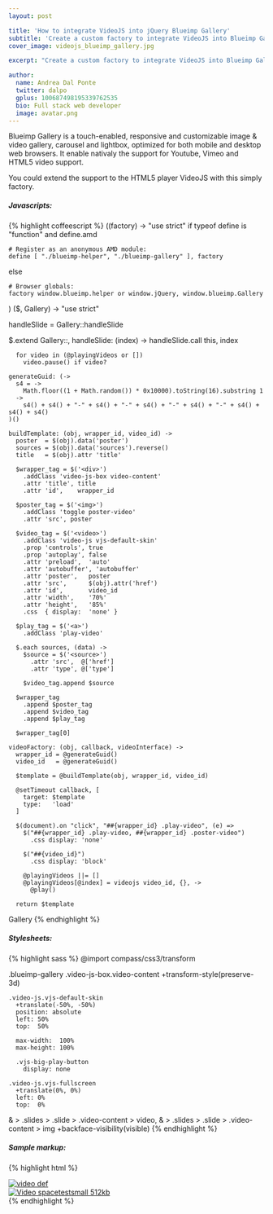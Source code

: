 ```yaml
---
layout: post

title: 'How to integrate VideoJS into jQuery Blueimp Gallery'
subtitle: 'Create a custom factory to integrate VideoJS into Blueimp Gallery'
cover_image: videojs_blueimp_gallery.jpg

excerpt: "Create a custom factory to integrate VideoJS into Blueimp Gallery"

author:
  name: Andrea Dal Ponte
  twitter: dalpo
  gplus: 100687498195339762535
  bio: Full stack web developer
  image: avatar.png
---
```


Blueimp Gallery is a touch-enabled, responsive and customizable image & video gallery, carousel and lightbox, optimized for both mobile and desktop web browsers. It enable nativaly the support for Youtube, Vimeo and HTML5 video support.

You could extend the support to the HTML5 player VideoJS with this simply factory.


##### Javascripts:

{% highlight coffeescript %}
((factory) ->
  "use strict"
  if typeof define is "function" and define.amd

    # Register as an anonymous AMD module:
    define [ "./blueimp-helper", "./blueimp-gallery" ], factory
  else

    # Browser globals:
    factory window.blueimp.helper or window.jQuery, window.blueimp.Gallery
) ($, Gallery) ->
  "use strict"

  handleSlide = Gallery::handleSlide

  $.extend Gallery::,
    handleSlide: (index) ->
      handleSlide.call this, index

      for video in (@playingVideos or [])
        video.pause() if video?

    generateGuid: (->
      s4 = ->
        Math.floor((1 + Math.random()) * 0x10000).toString(16).substring 1
      ->
        s4() + s4() + "-" + s4() + "-" + s4() + "-" + s4() + "-" + s4() + s4() + s4()
    )()

    buildTemplate: (obj, wrapper_id, video_id) ->
      poster  = $(obj).data('poster')
      sources = $(obj).data('sources').reverse()
      title   = $(obj).attr 'title'

      $wrapper_tag = $('<div>')
        .addClass 'video-js-box video-content'
        .attr 'title', title
        .attr 'id',    wrapper_id

      $poster_tag = $('<img>')
        .addClass 'toggle poster-video'
        .attr 'src', poster

      $video_tag = $('<video>')
        .addClass 'video-js vjs-default-skin'
        .prop 'controls', true
        .prop 'autoplay', false
        .attr 'preload',  'auto'
        .attr 'autobuffer', 'autobuffer'
        .attr 'poster',   poster
        .attr 'src',      $(obj).attr('href')
        .attr 'id',       video_id
        .attr 'width',    '70%'
        .attr 'height',   '85%'
        .css  { display:  'none' }

      $play_tag = $('<a>')
        .addClass 'play-video'

      $.each sources, (data) ->
        $source = $('<source>')
          .attr 'src',  @['href']
          .attr 'type', @['type']

        $video_tag.append $source

      $wrapper_tag
        .append $poster_tag
        .append $video_tag
        .append $play_tag

      $wrapper_tag[0]

    videoFactory: (obj, callback, videoInterface) ->
      wrapper_id = @generateGuid()
      video_id   = @generateGuid()

      $template = @buildTemplate(obj, wrapper_id, video_id)

      @setTimeout callback, [
        target: $template
        type:   'load'
      ]

      $(document).on "click", "##{wrapper_id} .play-video", (e) =>
        $("##{wrapper_id} .play-video, ##{wrapper_id} .poster-video")
          .css display: 'none'

        $("##{video_id}")
          .css display: 'block'

        @playingVideos ||= []
        @playingVideos[@index] = videojs video_id, {}, ->
          @play()

      return $template

  Gallery
{% endhighlight %}


##### Stylesheets:

{% highlight sass %}
@import compass/css3/transform

.blueimp-gallery
  .video-js-box.video-content
    +transform-style(preserve-3d)

    .video-js.vjs-default-skin
      +translate(-50%, -50%)
      position: absolute
      left: 50%
      top:  50%

      max-width:  100%
      max-height: 100%

      .vjs-big-play-button
        display: none

    .video-js.vjs-fullscreen
      +translate(0%, 0%)
      left: 0%
      top:  0%


  & > .slides > .slide > .video-content > video,
  & > .slides > .slide > .video-content > img
    +backface-visibility(visible)
{% endhighlight %}


##### Sample markup:

{% highlight html %}
<div class="row">
  <div class="col-md-6">
    <a class="thumbnail" data-gallery="false" data-poster="/resource/video/large_frame/video_def.png" data-sources="[{&quot;href&quot;:&quot;/resource/video/webm/video_def.webm&quot;,&quot;type&quot;:&quot;video/webm&quot;},{&quot;href&quot;:&quot;/resource/video/mp4/video_def.mp4&quot;,&quot;type&quot;:&quot;video/mp4&quot;},{&quot;href&quot;:&quot;/resource/video/ogv/video_def.ogv&quot;,&quot;type&quot;:&quot;video/ogg&quot;}]" href="/resource/video/webm/video_def.webm" title="vamos" type="video/webm">
      <img alt="video def" src="/resource/video/thumb/video_def.png">
    </a>
  </div>
  <div class="col-md-6">
    <a class="thumbnail" data-gallery="false" data-poster="/resource/video/large_frame/video_spacetestsmall_512kb.png" data-sources="[{&quot;href&quot;:&quot;/resource/video/webm/video_spacetestsmall_512kb.webm&quot;,&quot;type&quot;:&quot;video/webm&quot;},{&quot;href&quot;:&quot;/resource/video/mp4/video_spacetestsmall_512kb.mp4&quot;,&quot;type&quot;:&quot;video/mp4&quot;},{&quot;href&quot;:&quot;/resource/video/ogv/video_spacetestsmall_512kb.ogv&quot;,&quot;type&quot;:&quot;video/ogg&quot;}]" href="/resource/video/webm/video_spacetestsmall_512kb.webm" title="Lorem ipsum..." type="video/webm">
      <img alt="Video spacetestsmall 512kb" src="/resource/video/thumb/video_spacetestsmall_512kb.png">
    </a>
  </div>
</div>
{% endhighlight %}
